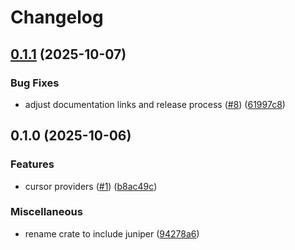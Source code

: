 # Changelog

## [0.1.1](https://github.com/solution10/juniper-relay-helpers/compare/juniper_relay_helpers_codegen-v0.1.0...juniper_relay_helpers_codegen-v0.1.1) (2025-10-07)


### Bug Fixes

* adjust documentation links and release process ([#8](https://github.com/solution10/juniper-relay-helpers/issues/8)) ([61997c8](https://github.com/solution10/juniper-relay-helpers/commit/61997c8bad1c4ce058670b165f4b63b88c3e2ace))

## 0.1.0 (2025-10-06)


### Features

* cursor providers ([#1](https://github.com/solution10/juniper-relay-helpers/issues/1)) ([b8ac49c](https://github.com/solution10/juniper-relay-helpers/commit/b8ac49c46ab48bd2c2af5b70e445f8e4e6f1425e))


### Miscellaneous

* rename crate to include juniper ([94278a6](https://github.com/solution10/juniper-relay-helpers/commit/94278a6da223462231da80a4a20e7d4b27edf26c))
